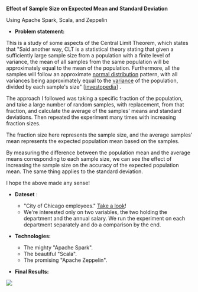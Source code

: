**Effect of Sample Size on Expected Mean and Standard Deviation**

Using Apache Spark, Scala, and Zeppelin

- **Problem statement:**

This is a study of some aspects of the Central Limit Theorem, which states that &quot;Said another way, CLT is a statistical theory stating that given a sufficiently large sample size from a population with a finite level of variance, the mean of all samples from the same population will be approximately equal to the mean of the population. Furthermore, all the samples will follow an approximate [normal distribution](https://www.investopedia.com/terms/n/normaldistribution.asp) pattern, with all variances being approximately equal to the [variance](https://www.investopedia.com/terms/v/variance.asp) of the population, divided by each sample&#39;s size&quot; [[investopedia](https://www.investopedia.com/terms/c/central_limit_theorem.asp)] .

The approach I followed was taking a specific fraction of the population, and take a large number of random samples, with replacement, from that fraction, and calculate the average of the samples&#39; means and standard deviations. Then repeated the experiment many times with increasing fraction sizes.

The fraction size here represents the sample size, and the average samples&#39; mean represents the expected population mean based on the samples.

By measuring the difference between the population mean and the average means corresponding to each sample size, we can see the effect of increasing the sample size on the accuracy of the expected population mean. The same thing applies to the standard deviation.

I hope the above made any sense!

- **Dateset** :
  - &quot;City of Chicago employees.&quot; [Take a look](https://data.cityofchicago.org/Administration-Finance/Current-Employee-Names-Salaries-and-Position-Title/xzkq-xp2w)!
  - We&#39;re interested only on two variables, the two holding the department and the annual salary. We run the experiment on each department separately and do a comparison by the end.

- **Technologies:**
  - The mighty &quot;Apache Spark&quot;.
  - The beautiful &quot;Scala&quot;.
  - The promising &quot;Apache Zeppelin&quot;.

- **Final Results:**

![](RackMultipart20200615-4-oodys5_html_21d3836e379c6a1c.png)
